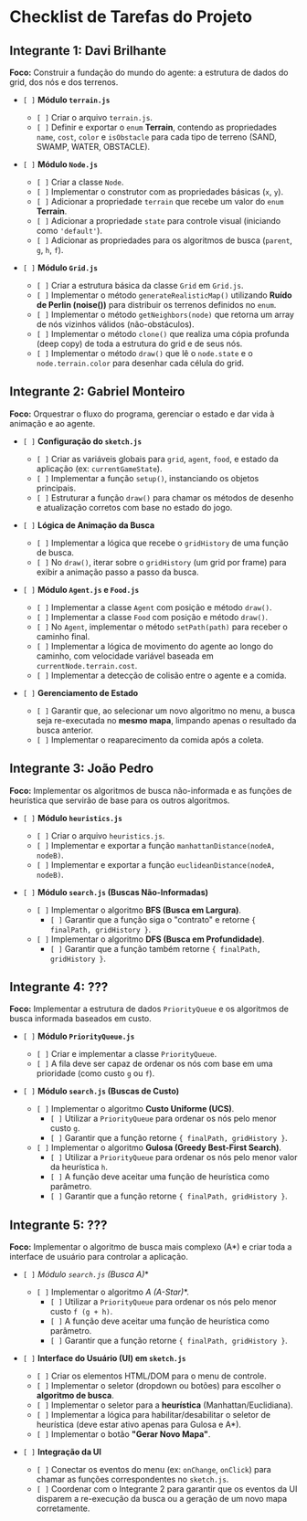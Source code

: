 # Checklist de Tarefas do Projeto

## Integrante 1: Davi Brilhante

**Foco:** Construir a fundação do mundo do agente: a estrutura de dados do grid, dos nós e dos terrenos.

-   `[ ]` **Módulo `terrain.js`**
    -   `[ ]` Criar o arquivo `terrain.js`.
    -   `[ ]` Definir e exportar o `enum` **Terrain**, contendo as propriedades `name`, `cost`, `color` e `isObstacle` para cada tipo de terreno (SAND, SWAMP, WATER, OBSTACLE).

-   `[ ]` **Módulo `Node.js`**
    -   `[ ]` Criar a classe `Node`.
    -   `[ ]` Implementar o construtor com as propriedades básicas (`x`, `y`).
    -   `[ ]` Adicionar a propriedade `terrain` que recebe um valor do `enum` **Terrain**.
    -   `[ ]` Adicionar a propriedade `state` para controle visual (iniciando como `'default'`).
    -   `[ ]` Adicionar as propriedades para os algoritmos de busca (`parent`, `g`, `h`, `f`).

-   `[ ]` **Módulo `Grid.js`**
    -   `[ ]` Criar a estrutura básica da classe `Grid` em `Grid.js`.
    -   `[ ]` Implementar o método `generateRealisticMap()` utilizando **Ruído de Perlin (noise())** para distribuir os terrenos definidos no `enum`.
    -   `[ ]` Implementar o método `getNeighbors(node)` que retorna um array de nós vizinhos válidos (não-obstáculos).
    -   `[ ]` Implementar o método `clone()` que realiza uma cópia profunda (deep copy) de toda a estrutura do grid e de seus nós.
    -   `[ ]` Implementar o método `draw()` que lê o `node.state` e o `node.terrain.color` para desenhar cada célula do grid.

## Integrante 2: Gabriel Monteiro

**Foco:** Orquestrar o fluxo do programa, gerenciar o estado e dar vida à animação e ao agente.

-   `[ ]` **Configuração do `sketch.js`**
    -   `[ ]` Criar as variáveis globais para `grid`, `agent`, `food`, e estado da aplicação (ex: `currentGameState`).
    -   `[ ]` Implementar a função `setup()`, instanciando os objetos principais.
    -   `[ ]` Estruturar a função `draw()` para chamar os métodos de desenho e atualização corretos com base no estado do jogo.

-   `[ ]` **Lógica de Animação da Busca**
    -   `[ ]` Implementar a lógica que recebe o `gridHistory` de uma função de busca.
    -   `[ ]` No `draw()`, iterar sobre o `gridHistory` (um grid por frame) para exibir a animação passo a passo da busca.

-   `[ ]` **Módulo `Agent.js` e `Food.js`**
    -   `[ ]` Implementar a classe `Agent` com posição e método `draw()`.
    -   `[ ]` Implementar a classe `Food` com posição e método `draw()`.
    -   `[ ]` No `Agent`, implementar o método `setPath(path)` para receber o caminho final.
    -   `[ ]` Implementar a lógica de movimento do agente ao longo do caminho, com velocidade variável baseada em `currentNode.terrain.cost`.
    -   `[ ]` Implementar a detecção de colisão entre o agente e a comida.

-   `[ ]` **Gerenciamento de Estado**
    -   `[ ]` Garantir que, ao selecionar um novo algoritmo no menu, a busca seja re-executada no **mesmo mapa**, limpando apenas o resultado da busca anterior.
    -   `[ ]` Implementar o reaparecimento da comida após a coleta.

## Integrante 3: João Pedro

**Foco:** Implementar os algoritmos de busca não-informada e as funções de heurística que servirão de base para os outros algoritmos.

-   `[ ]` **Módulo `heuristics.js`**
    -   `[ ]` Criar o arquivo `heuristics.js`.
    -   `[ ]` Implementar e exportar a função `manhattanDistance(nodeA, nodeB)`.
    -   `[ ]` Implementar e exportar a função `euclideanDistance(nodeA, nodeB)`.

-   `[ ]` **Módulo `search.js` (Buscas Não-Informadas)**
    -   `[ ]` Implementar o algoritmo **BFS (Busca em Largura)**.
        -   `[ ]` Garantir que a função siga o "contrato" e retorne `{ finalPath, gridHistory }`.
    -   `[ ]` Implementar o algoritmo **DFS (Busca em Profundidade)**.
        -   `[ ]` Garantir que a função também retorne `{ finalPath, gridHistory }`.

## Integrante 4: ???

**Foco:** Implementar a estrutura de dados `PriorityQueue` e os algoritmos de busca informada baseados em custo.

-   `[ ]` **Módulo `PriorityQueue.js`**
    -   `[ ]` Criar e implementar a classe `PriorityQueue`.
    -   `[ ]` A fila deve ser capaz de ordenar os nós com base em uma prioridade (como custo `g` ou `f`).

-   `[ ]` **Módulo `search.js` (Buscas de Custo)**
    -   `[ ]` Implementar o algoritmo **Custo Uniforme (UCS)**.
        -   `[ ]` Utilizar a `PriorityQueue` para ordenar os nós pelo menor custo `g`.
        -   `[ ]` Garantir que a função retorne `{ finalPath, gridHistory }`.
    -   `[ ]` Implementar o algoritmo **Gulosa (Greedy Best-First Search)**.
        -   `[ ]` Utilizar a `PriorityQueue` para ordenar os nós pelo menor valor da heurística `h`.
        -   `[ ]` A função deve aceitar uma função de heurística como parâmetro.
        -   `[ ]` Garantir que a função retorne `{ finalPath, gridHistory }`.

## Integrante 5: ???

**Foco:** Implementar o algoritmo de busca mais complexo (A*) e criar toda a interface de usuário para controlar a aplicação.

-   `[ ]` **Módulo `search.js` (Busca A*)**
    -   `[ ]` Implementar o algoritmo **A* (A-Star)**.
        -   `[ ]` Utilizar a `PriorityQueue` para ordenar os nós pelo menor custo `f (g + h)`.
        -   `[ ]` A função deve aceitar uma função de heurística como parâmetro.
        -   `[ ]` Garantir que a função retorne `{ finalPath, gridHistory }`.

-   `[ ]` **Interface do Usuário (UI) em `sketch.js`**
    -   `[ ]` Criar os elementos HTML/DOM para o menu de controle.
    -   `[ ]` Implementar o seletor (dropdown ou botões) para escolher o **algoritmo de busca**.
    -   `[ ]` Implementar o seletor para a **heurística** (Manhattan/Euclidiana).
    -   `[ ]` Implementar a lógica para habilitar/desabilitar o seletor de heurística (deve estar ativo apenas para Gulosa e A*).
    -   `[ ]` Implementar o botão **"Gerar Novo Mapa"**.

-   `[ ]` **Integração da UI**
    -   `[ ]` Conectar os eventos do menu (ex: `onChange`, `onClick`) para chamar as funções correspondentes no `sketch.js`.
    -   `[ ]` Coordenar com o Integrante 2 para garantir que os eventos da UI disparem a re-execução da busca ou a geração de um novo mapa corretamente.